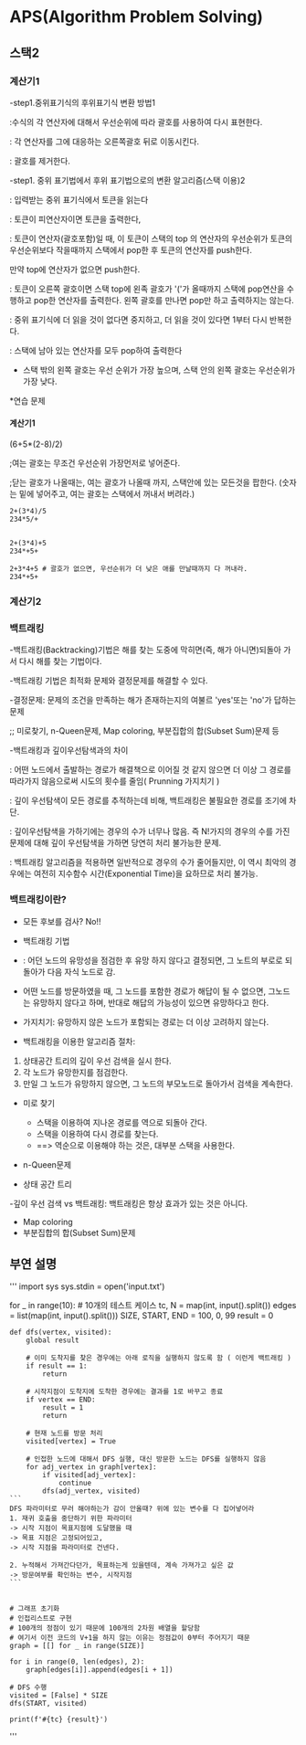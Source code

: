 # APS(Algorithm Problem Solving)

## 스택2

### 계산기1

-step1.중위표기식의 후위표기식 변환 방법1

:수식의 각 연산자에 대해서 우선순위에 따라 괄호를 사용하여 다시 표현한다.

: 각 연산자를 그에 대응하는 오른쪽괄호 뒤로 이동시킨다.

: 괄호를 제거한다.

-step1. 중위 표기법에서 후위 표기법으로의 변환 알고리즘(스택 이용)2

: 입력받는 중위 표기식에서 토큰을 읽는다

: 토큰이 피연산자이면 토큰을 출력한다,

: 토큰이 연산자(괄호포함)일 때, 이 토큰이 스택의 top 의 연산자의 우선순위가 토큰의 우선순위보다 작을때까지 스택에서 pop한 후 토큰의 연산자를 push한다.

만약 top에 연산자가 없으면 push한다.

: 토큰이 오른쪽 괄호이면 스택 top에 왼족 괄호가 '('가 올때까지 스택에 pop연산을 수행하고 pop한 연산자를 출력한다. 왼쪽 괄호를 만나면 pop만 하고 출력하지는 않는다.

: 중위 표기식에 더 읽을 것이 없다면 중지하고, 더 읽을 것이 있다면 1부터 다시 반복한다.

: 스택에 남아 있는 연산자를 모두 pop하여 출력한다

- 스택 밖의 왼쪽 괄호는 우선 순위가 가장 높으며, 스택 안의 왼쪽 괄호는 우선순위가 가장 낮다.

\*연습 문제

#### 계산기1

(6+5\*(2-8)/2)

;여는 괄호는 무조건 우선순위 가장먼저로 넣어준다.

;닫는 괄호가 나올때는, 여는 괄호가 나올때 까지, 스택안에 있는 모든것을 팝한다. (숫자는 밑에 넣어주고, 여는 괄호는 스택에서 꺼내서 버려라.)

```
2+(3*4)/5
234*5/+


2+(3*4)+5
234*+5+

2+3*4+5 # 괄호가 없으면, 우선순위가 더 낮은 애를 만날때까지 다 꺼내라.
234*+5+
```

### 계산기2

### 백트래킹

-백트래킹(Backtracking)기법은 해를 찾는 도중에 막히면(즉, 해가 아니면)되돌아 가서 다시 해를 찾는 기법이다.

-백트래킹 기법은 최적화 문제와 결정문제를 해결할 수 있다.

-결정문제: 문제의 조건을 만족하는 해가 존재하는지의 여불르 'yes'또는 'no'가 답하는 문제

;; 미로찾기, n-Queen문제, Map coloring, 부분집합의 합(Subset Sum)문제 등

-백트래킹과 깊이우선탐색과의 차이

: 어떤 노드에서 출발하는 경로가 해결책으로 이어질 것 같지 않으면 더 이상 그 경로를 따라가지 않음으로써 시도의 횟수를 줄임( Prunning 가지치기 )

: 깊이 우선탐색이 모든 경로를 추적하는데 비해, 백트래킹은 불필요한 경로를 조기에 차단.

: 깊이우선탐색을 가하기에는 경우의 수가 너무나 많음. 즉 N!가지의 경우의 수를 가진 문제에 대해 깊이 우선탐색을 가하면 당연히 처리 불가능한 문제.

: 백트래킹 알고리즘을 적용하면 일반적으로 경우의 수가 줄어들지만, 이 역시 최악의 경우에는 여전히 지수함수 시간(Exponential Time)을 요하므로 처리 불가능.

### 백트래킹이란?

- 모든 후보를 검사? No!!
- 백트래킹 기법
- : 어던 노드의 유망성을 점검한 후 유망 하지 않다고 결정되면,
  그 노트의 부로로 되돌아가 다음 자식 노드로 감.

- 어떤 노드를 방문하였을 때, 그 노드를 포함한 경로가 해답이 될 수 없으면,
  그노드는 유망하지 않다고 하며, 반대로 해답의 가능성이 있으면 유망하다고 한다.

- 가지치기: 유망하지 않은 노드가 포함되는 경로는 더 이상 고려하지 않는다.

- 백트래킹을 이용한 알고리즘 절차:

1. 상태공간 트리의 깊이 우선 검색을 실시 한다.
2. 각 노드가 유망한지를 점검한다.
3. 만일 그 노드가 유망하지 않으면, 그 노드의 부모노드로 돌아가서 검색을 계속한다.

- 미로 찾기

  - 스택을 이용하여 지나온 경로를 역으로 되돌아 간다.
  - 스택을 이용하여 다시 경로를 찾는다.
  - ==> 역순으로 이용해야 하는 것은, 대부분 스택을 사용한다.

- n-Queen문제

* 상태 공간 트리

-깊이 우선 검색 vs 백트래킹: 백트래킹은 항상 효과가 있는 것은 아니다.

- Map coloring
- 부분집합의 합(Subset Sum)문제

## 부연 설명

'''
import sys
sys.stdin = open('input.txt')

for \_ in range(10): # 10개의 테스트 케이스
tc, N = map(int, input().split())
edges = list(map(int, input().split()))
SIZE, START, END = 100, 0, 99
result = 0

    def dfs(vertex, visited):
        global result

        # 이미 도착지를 찾은 경우에는 아래 로직을 실행하지 않도록 함 ( 이런게 백트래킹 )
        if result == 1:
            return

        # 시작지점이 도착지에 도착한 경우에는 결과를 1로 바꾸고 종료
        if vertex == END:
            result = 1
            return

        # 현재 노드를 방문 처리
        visited[vertex] = True

        # 인접한 노드에 대해서 DFS 실행, 대신 방문한 노드는 DFS를 실행하지 않음
        for adj_vertex in graph[vertex]:
            if visited[adj_vertex]:
                continue
            dfs(adj_vertex, visited)
    ```
    DFS 파라미터로 무러 해야하는가 감이 안올때? 위에 있는 변수를 다 집어넣어라
    1. 재귀 호출을 중단하기 위한 파라미터
    -> 시작 지점이 목표지점에 도달했을 때
    -> 목표 지점은 고정되어있고,
    -> 시작 지점을 파라미터로 건넨다.

    2. 누적해서 가져간다던가, 목표하는게 있을텐데, 계속 가져가고 싶은 값
    -> 방문여부를 확인하는 변수, 시작지점
    ```


    # 그래프 초기화
    # 인접리스트로 구현
    # 100개의 정점이 있기 때문에 100개의 2차원 배열을 할당함
    # 여기서 이전 코드의 V+1을 하지 않는 이유는 정점값이 0부터 주어지기 때문
    graph = [[] for _ in range(SIZE)]

    for i in range(0, len(edges), 2):
        graph[edges[i]].append(edges[i + 1])

    # DFS 수행
    visited = [False] * SIZE
    dfs(START, visited)

    print(f'#{tc} {result}')

'''
